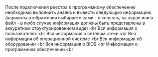 
После подключения реестра к программному обеспечению необходимо выполнить анализ и вывести следующую информацию (варианты отображения выбираете сами - в консоль, на экран или в файл  - в любо случае информация должны быть представлены в аккуратном структурированном виде) <br
Вся информация о пользователях <br
Вся информация о сетевом стеке <br
Вся информация об операционной системе <br
Вся информация об оборудовании <br
Вся информация о BIOS <br
Информация о программном обеспечении <br
